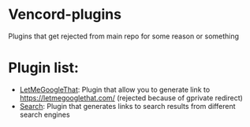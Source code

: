 # Vencord-plugins
Plugins that get rejected from main repo for some reason or something

# Plugin list:
 - [LetMeGoogleThat](https://github.com/Jacob1Tm/Vencord-plugins/blob/main/LetMeGoogleThat.ts "LetMeGoogleThat"): Plugin that allow you to generate link to https://letmegooglethat.com/ (rejected because of gprivate redirect)
 - [Search](https://github.com/Jacob1Tm/Vencord-plugins/blob/main/Search.ts "Search"): Plugin that generates links to search results from different search engines
